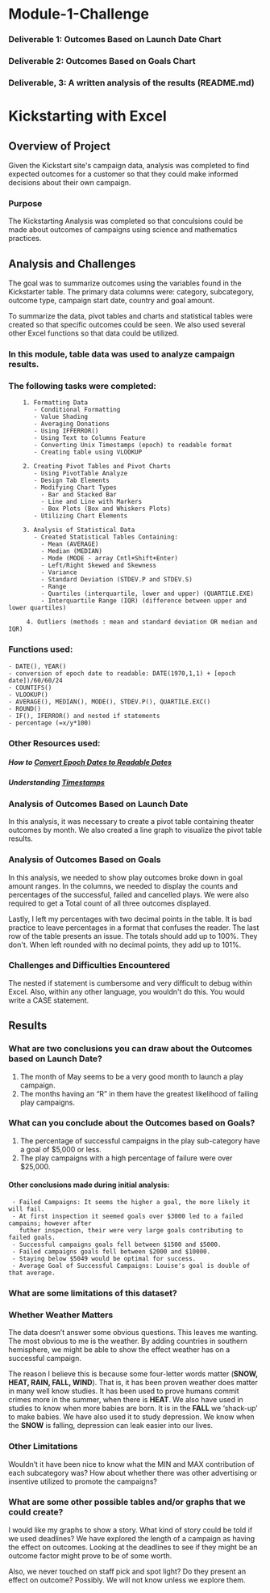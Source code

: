 # Module-1-Challenge
### Deliverable 1: Outcomes Based on Launch Date Chart 
### Deliverable 2: Outcomes Based on Goals Chart 
### Deliverable, 3: A written analysis of the results (README.md)

# Kickstarting with Excel

## Overview of Project
Given the Kickstart site's campaign data, analysis was completed to find 
expected outcomes for a customer so that they could make informed decisions 
about their own campaign.

### Purpose
The Kickstarting Analysis was completed so that conculsions could be made about
outcomes of campaigns using science and mathematics practices. 

## Analysis and Challenges
The goal was to summarize outcomes using the variables found in the Kickstarter table. 
The primary data columns were: category, subcategory, outcome type, campaign start date,
country and goal amount.

To summarize the data, pivot tables and charts and statistical tables were created
so that specific outcomes could be seen. We also used several other Excel functions 
so that data could be utilized. 

### In this module, table data was used to analyze campaign results.

### The following tasks were completed:
``` 
    1. Formatting Data
       - Conditional Formatting
       - Value Shading
       - Averaging Donations
       - Using IFFERROR()
       - Using Text to Columns Feature
       - Converting Unix Timestamps (epoch) to readable format
       - Creating table using VLOOKUP

    2. Creating Pivot Tables and Pivot Charts
       - Using PivotTable Analyze
       - Design Tab Elements
       - Modifying Chart Types
         - Bar and Stacked Bar 
         - Line and Line with Markers
         - Box Plots (Box and Whiskers Plots)
       - Utilizing Chart Elements
 
    3. Analysis of Statistical Data
       - Created Statistical Tables Containing: 
         - Mean (AVERAGE)
         - Median (MEDIAN)
         - Mode (MODE - array Cntl+Shift+Enter)
         - Left/Right Skewed and Skewness 
         - Variance
         - Standard Deviation (STDEV.P and STDEV.S)
         - Range 
         - Quartiles (interquartile, lower and upper) (QUARTILE.EXE)
         - Interquartile Range (IQR) (difference between upper and lower quartiles)
 
     4. Outliers (methods : mean and standard deviation OR median and IQR)
```
### Functions used: 
```
- DATE(), YEAR()
- conversion of epoch date to readable: DATE(1970,1,1) + [epoch date])/60/60/24
- COUNTIFS()
- VLOOKUP()
- AVERAGE(), MEDIAN(), MODE(), STDEV.P(), QUARTILE.EXC()
- ROUND()
- IF(), IFERROR() and nested if statements
- percentage (=x/y*100)
```

### Other Resources used:
##### How to [Convert Epoch Dates to Readable Dates](https://www.epochconverter.com/)			
##### Understanding [Timestamps](https://websiteseochecker.com/blog/what-is-timestamp/)			


### Analysis of Outcomes Based on Launch Date
In this analysis, it was necessary to create a pivot table containing theater outcomes by month. 
We also created a line graph to visualize the pivot table results. 
 
### Analysis of Outcomes Based on Goals
In this analysis, we needed to show play outcomes broke down in goal amount ranges. In the columns, 
we needed to display the counts and percentages of the successful, failed and cancelled plays. We 
were also required to get a Total count of all three outcomes displayed.  

Lastly, I left my percentages with two decimal points in the table. It is bad practice to leave 
percentages in a format that confuses the reader. The last row of the table presents an issue. 
The totals should add up to 100%. They don't. When left rounded with no decimal points, they add 
up to 101%. 

### Challenges and Difficulties Encountered
The nested if statement is cumbersome and very difficult to debug within Excel. Also, within any
other language, you wouldn't do this. You would write a CASE statement. 

## Results

### What are two conclusions you can draw about the Outcomes based on Launch Date?
  1) The month of May seems to be a very good month to launch a play campaign. 
  2) The months having an “R” in them have the greatest likelihood of failing play campaigns. 

### What can you conclude about the Outcomes based on Goals?
  1) The percentage of successful campaigns in the play sub-category have a goal of $5,000 or less. 
  2) The play campaigns with a high percentage of failure were over $25,000. 

#### Other conclusions made during initial analysis: 
     - Failed Campaigns: It seems the higher a goal, the more likely it will fail. 
     - At first inspection it seemed goals over $3000 led to a failed campains; however after 
       futher inspection, their were very large goals contributing to failed goals.
     - Successful campaigns goals fell between $1500 and $5000. 
     - Failed campaigns goals fell between $2000 and $10000.
     - Staying below $5049 would be optimal for success.
     - Average Goal of Successful Campaigns: Louise's goal is double of that average.

### What are some limitations of this dataset?

### Whether Weather Matters

The data doesn’t answer some obvious questions. This leaves me wanting. 
The most obvious to me is the weather. By adding countries in southern 
hemisphere, we might be able to show the effect weather has on a 
successful campaign. 

The reason I believe this is because some four-letter words matter 
(**SNOW, HEAT, RAIN, FALL, WIND**). That is, it has been proven 
weather does matter in many well know studies. It has been used to 
prove humans commit crimes more in the summer, when there is **HEAT**. 
We also have used in studies to know when more babies are born. 
It is in the **FALL** we ‘shack-up’ to make babies. We have also 
used it to study depression. We know when the **SNOW** is falling, 
depression can leak easier into our lives.

### Other Limitations

Wouldn’t it have been nice to know what the MIN and MAX contribution 
of each subcategory was? How about whether there was other advertising 
or insentive utilized to promote the campaigns? 

### What are some other possible tables and/or graphs that we could create?

I would like my graphs to show a story. What kind of story could be told 
if we used deadlines? We have explored the length of a campaign as having 
the effect on outcomes. Looking at the deadlines to see if they might be 
an outcome factor might prove to be of some worth.

Also, we never touched on staff pick and spot light? Do they present an 
effect on outcome? Possibly. We will not know unless we explore them.
